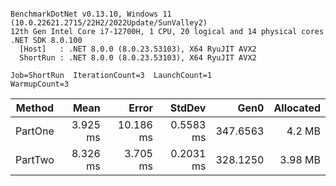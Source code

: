 ```

BenchmarkDotNet v0.13.10, Windows 11 (10.0.22621.2715/22H2/2022Update/SunValley2)
12th Gen Intel Core i7-12700H, 1 CPU, 20 logical and 14 physical cores
.NET SDK 8.0.100
  [Host]   : .NET 8.0.0 (8.0.23.53103), X64 RyuJIT AVX2
  ShortRun : .NET 8.0.0 (8.0.23.53103), X64 RyuJIT AVX2

Job=ShortRun  IterationCount=3  LaunchCount=1  
WarmupCount=3  

```
| Method  | Mean     | Error     | StdDev    | Gen0     | Allocated |
|-------- |---------:|----------:|----------:|---------:|----------:|
| PartOne | 3.925 ms | 10.186 ms | 0.5583 ms | 347.6563 |    4.2 MB |
| PartTwo | 8.326 ms |  3.705 ms | 0.2031 ms | 328.1250 |   3.98 MB |
